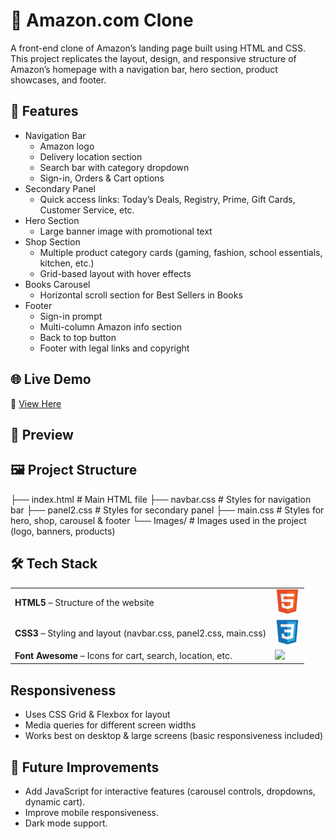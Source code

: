 
# 🛒 Amazon.com Clone

A front-end clone of Amazon’s landing page built using HTML and CSS.
This project replicates the layout, design, and responsive structure of Amazon’s homepage with a navigation bar, hero section, product showcases, and footer.


## 📌 Features

- Navigation Bar
  - Amazon logo
  - Delivery location section
  - Search bar with category dropdown
  - Sign-in, Orders & Cart options
- Secondary Panel
  - Quick access links: Today’s Deals, Registry, Prime, Gift Cards, Customer Service, etc.
- Hero Section
  - Large banner image with promotional text
- Shop Section
  - Multiple product category cards (gaming, fashion, school essentials, kitchen, etc.)
  - Grid-based layout with hover effects
- Books Carousel
  - Horizontal scroll section for Best Sellers in Books
- Footer
  - Sign-in prompt
  - Multi-column Amazon info section
  - Back to top button
  - Footer with legal links and copyright
 
## 🌐 Live Demo 
🔗 [View Here](https://anushkajiah.github.io/Ecommerce-Clone/)

## 🎥 Preview 

## 🖼️ Project Structure

├── index.html        # Main HTML file
├── navbar.css         # Styles for navigation bar
├── panel2.css         # Styles for secondary panel
├── main.css           # Styles for hero, shop, carousel & footer
└── Images/            # Images used in the project (logo, banners, products)

## 🛠️ Tech Stack

<table>
  <tr>
    <td><b>HTML5</b> – Structure of the website</td>
    <td><img src="https://raw.githubusercontent.com/devicons/devicon/master/icons/html5/html5-original.svg" width="40"/></td>
  </tr>
  <tr>
    <td><b>CSS3</b> – Styling and layout (navbar.css, panel2.css, main.css)</td>
    <td><img src="https://raw.githubusercontent.com/devicons/devicon/master/icons/css3/css3-original.svg" width="40"/></td>
  </tr>
  <tr>
    <td><b>Font Awesome</b> – Icons for cart, search, location, etc.</td>
    <td><img src="https://cdn.worldvectorlogo.com/logos/fontawesome-1.svg" width="40"/></td>
  </tr>
</table>

##  Responsiveness

- Uses CSS Grid & Flexbox for layout
- Media queries for different screen widths
- Works best on desktop & large screens (basic responsiveness included)


## 📌 Future Improvements

- Add JavaScript for interactive features (carousel controls, dropdowns, dynamic cart).
- Improve mobile responsiveness.
- Dark mode support.
